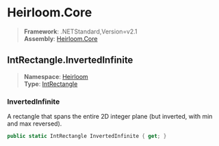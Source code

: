 # Heirloom.Core

> **Framework**: .NETStandard,Version=v2.1  
> **Assembly**: [Heirloom.Core][0]  

## IntRectangle.InvertedInfinite

> **Namespace**: [Heirloom][0]  
> **Type**: [IntRectangle][1]  

### InvertedInfinite

A rectangle that spans the entire 2D integer plane (but inverted, with min and max reversed).

```cs
public static IntRectangle InvertedInfinite { get; }
```

[0]: ../../../Heirloom.Core.md
[1]: ../IntRectangle.md
